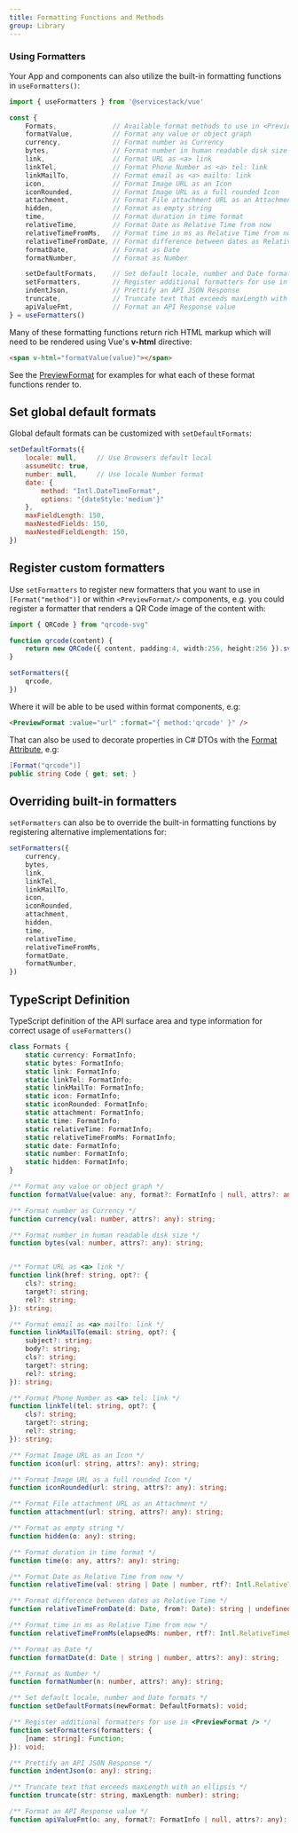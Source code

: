 ```yaml
---
title: Formatting Functions and Methods
group: Library
---
```


### Using Formatters

Your App and components can also utilize the built-in formatting functions in `useFormatters()`:

```js
import { useFormatters } from '@servicestack/vue'

const {
    Formats,              // Available format methods to use in <PreviewFormat />
    formatValue,          // Format any value or object graph
    currency,             // Format number as Currency
    bytes,                // Format number in human readable disk size
    link,                 // Format URL as <a> link
    linkTel,              // Format Phone Number as <a> tel: link
    linkMailTo,           // Format email as <a> mailto: link
    icon,                 // Format Image URL as an Icon
    iconRounded,          // Format Image URL as a full rounded Icon
    attachment,           // Format File attachment URL as an Attachment
    hidden,               // Format as empty string
    time,                 // Format duration in time format
    relativeTime,         // Format Date as Relative Time from now
    relativeTimeFromMs,   // Format time in ms as Relative Time from now
    relativeTimeFromDate, // Format difference between dates as Relative Time
    formatDate,           // Format as Date
    formatNumber,         // Format as Number

    setDefaultFormats,    // Set default locale, number and Date formats
    setFormatters,        // Register additional formatters for use in <PreviewFormat />
    indentJson,           // Prettify an API JSON Response
    truncate,             // Truncate text that exceeds maxLength with an ellipsis
    apiValueFmt,          // Format an API Response value
} = useFormatters()
```

Many of these formatting functions return rich HTML markup which will need to be rendered using Vue's **v-html** directive:

```html
<span v-html="formatValue(value)"></span>
```

See the [PreviewFormat](/vue/formats) for examples for what each of these format functions render to. 

<api-reference component="setDefaultFormats"></api-reference>
## Set global default formats

Global default formats can be customized with `setDefaultFormats`:

```js
setDefaultFormats({
    locale: null,     // Use Browsers default local
    assumeUtc: true,
    number: null,     // Use locale Number format
    date: {
        method: "Intl.DateTimeFormat",
        options: "{dateStyle:'medium'}"
    },
    maxFieldLength: 150,
    maxNestedFields: 150,
    maxNestedFieldLength: 150,
})
```

<api-reference component="setFormatters"></api-reference>
## Register custom formatters

Use `setFormatters` to register new formatters that you want to use in `[Format("method")]` or 
within `<PreviewFormat/>` components, e.g. you could register a formatter that renders a QR Code image of the content with:

```ts
import { QRCode } from "qrcode-svg"

function qrcode(content) {
    return new QRCode({ content, padding:4, width:256, height:256 }).svg()
}

setFormatters({
    qrcode,
})
```

Where it will be able to be used within format components, e.g:

```html
<PreviewFormat :value="url" :format="{ method:'qrcode' }" />
```

That can also be used to decorate properties in C# DTOs with the [Format Attribute](https://docs.servicestack.net/locode/formatters), e.g:

```csharp
[Format("qrcode")]
public string Code { get; set; }
```

## Overriding built-in formatters

`setFormatters` can also be to override the built-in formatting functions by registering alternative implementations for:

```ts
setFormatters({
    currency,
    bytes,
    link,
    linkTel,
    linkMailTo,
    icon,
    iconRounded,
    attachment,
    hidden,
    time,
    relativeTime,
    relativeTimeFromMs,
    formatDate,
    formatNumber,
})
```

## TypeScript Definition

TypeScript definition of the API surface area and type information for correct usage of `useFormatters()`

```ts
class Formats {
    static currency: FormatInfo;
    static bytes: FormatInfo;
    static link: FormatInfo;
    static linkTel: FormatInfo;
    static linkMailTo: FormatInfo;
    static icon: FormatInfo;
    static iconRounded: FormatInfo;
    static attachment: FormatInfo;
    static time: FormatInfo;
    static relativeTime: FormatInfo;
    static relativeTimeFromMs: FormatInfo;
    static date: FormatInfo;
    static number: FormatInfo;
    static hidden: FormatInfo;
}

/** Format any value or object graph */
function formatValue(value: any, format?: FormatInfo | null, attrs?: any): any;

/** Format number as Currency */
function currency(val: number, attrs?: any): string;

/** Format number in human readable disk size */
function bytes(val: number, attrs?: any): string;


/** Format URL as <a> link */
function link(href: string, opt?: {
    cls?: string;
    target?: string;
    rel?: string;
}): string;

/** Format email as <a> mailto: link */
function linkMailTo(email: string, opt?: {
    subject?: string;
    body?: string;
    cls?: string;
    target?: string;
    rel?: string;
}): string;

/** Format Phone Number as <a> tel: link */
function linkTel(tel: string, opt?: {
    cls?: string;
    target?: string;
    rel?: string;
}): string;

/** Format Image URL as an Icon */
function icon(url: string, attrs?: any): string;

/** Format Image URL as a full rounded Icon */
function iconRounded(url: string, attrs?: any): string;

/** Format File attachment URL as an Attachment */
function attachment(url: string, attrs?: any): string;

/** Format as empty string */
function hidden(o: any): string;

/** Format duration in time format */
function time(o: any, attrs?: any): string;

/** Format Date as Relative Time from now */
function relativeTime(val: string | Date | number, rtf?: Intl.RelativeTimeFormat): string | undefined;

/** Format difference between dates as Relative Time */
function relativeTimeFromDate(d: Date, from?: Date): string | undefined;

/** Format time in ms as Relative Time from now */
function relativeTimeFromMs(elapsedMs: number, rtf?: Intl.RelativeTimeFormat): string | undefined;

/** Format as Date */
function formatDate(d: Date | string | number, attrs?: any): string;

/** Format as Number */
function formatNumber(n: number, attrs?: any): string;

/** Set default locale, number and Date formats */
function setDefaultFormats(newFormat: DefaultFormats): void;

/** Register additional formatters for use in <PreviewFormat /> */
function setFormatters(formatters: {
    [name: string]: Function;
}): void;

/** Prettify an API JSON Response */
function indentJson(o: any): string;

/** Truncate text that exceeds maxLength with an ellipsis */
function truncate(str: string, maxLength: number): string;

/** Format an API Response value */
function apiValueFmt(o: any, format?: FormatInfo | null, attrs?: any): any;
```
